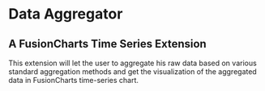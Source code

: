 # Data Aggregator
## A FusionCharts Time Series Extension
This extension will let the user to aggregate his raw data based on various standard aggregation methods and get the visualization of the aggregated data in FusionCharts time-series chart.
